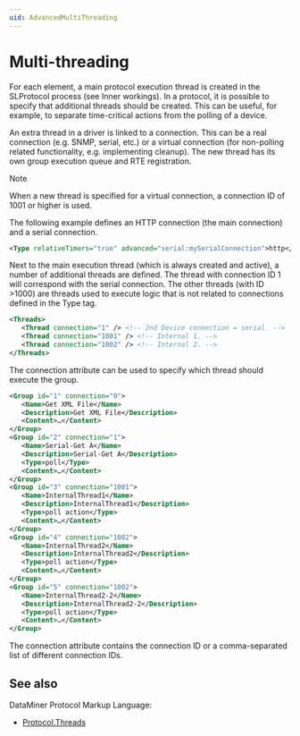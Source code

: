 ```yaml
---
uid: AdvancedMultiThreading
---
```


# Multi-threading

For each element, a main protocol execution thread is created in the SLProtocol process (see Inner workings). In a protocol, it is possible to specify that additional threads should be created. This can be useful, for example, to separate time-critical actions from the polling of a device.

An extra thread in a driver is linked to a connection. This can be a real connection (e.g. SNMP, serial, etc.) or a virtual connection (for non-polling related functionality, e.g. implementing cleanup). The new thread has its own group execution queue and RTE registration.

> [!NOTE]
> When a new thread is specified for a virtual connection, a connection ID of 1001 or higher is used.

The following example defines an HTTP connection (the main connection) and a serial connection.

```xml
<Type relativeTimers="true" advanced="serial:mySerialConnection">http</Type>
```

Next to the main execution thread (which is always created and active), a number of additional threads are defined. The thread with connection ID 1 will correspond with the serial connection. The other threads (with ID >1000) are threads used to execute logic that is not related to connections defined in the Type tag.

```xml
<Threads>
   <Thread connection="1" /> <!-- 2nd Device connection = serial. -->
   <Thread connection="1001" /> <!-- Internal 1. -->
   <Thread connection="1002" /> <!-- Internal 2. -->
</Threads>
```

The connection attribute can be used to specify which thread should execute the group.

```xml
<Group id="1" connection="0">
   <Name>Get XML File</Name>
   <Description>Get XML File</Description>
   <Content>…</Content>
</Group>
<Group id="2" connection="1">
   <Name>Serial-Get A</Name>
   <Description>Serial-Get A</Description>
   <Type>poll</Type>
   <Content>…</Content>
</Group>
<Group id="3" connection="1001">
   <Name>InternalThread1</Name>
   <Description>InternalThread1</Description>
   <Type>poll action</Type>
   <Content>…</Content>
</Group>
<Group id="4" connection="1002">
   <Name>InternalThread2</Name>
   <Description>InternalThread2</Description>
   <Type>poll action</Type>
   <Content>…</Content>
</Group>
<Group id="5" connection="1002">
   <Name>InternalThread2-2</Name>
   <Description>InternalThread2-2</Description>
   <Type>poll action</Type>
   <Content>…</Content>
</Group>
```

The connection attribute contains the connection ID or a comma-separated list of different connection IDs.

## See also

DataMiner Protocol Markup Language:

- [Protocol.Threads](xref:Protocol.Threads)
